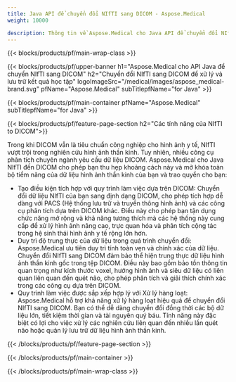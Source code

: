 ```yaml
---
title: Java API để chuyển đổi NIfTI sang DICOM - Aspose.Medical
weight: 10000

description: Thông tin về Aspose.Medical cho Java API để chuyển đổi NIfTI sang DICOM
---
```


{{< blocks/products/pf/main-wrap-class >}}

{{< blocks/products/pf/upper-banner h1="Aspose.Medical cho API Java để chuyển NIfTI sang DICOM" h2="Chuyển đổi NIfTI sang DICOM để xử lý và lưu trữ kết quả học tập" logoImageSrc="/medical/images/aspose_medical-brand.svg" pfName="Aspose.Medical" subTitlepfName="for Java" >}}

{{< blocks/products/pf/main-container pfName="Aspose.Medical" subTitlepfName="for Java" >}}

{{< blocks/products/pf/feature-page-section h2="Các tính năng của NIfTI to DICOM">}}

<p>Trong khi DICOM vẫn là tiêu chuẩn công nghiệp cho hình ảnh y tế, NIfTI vượt trội trong nghiên cứu hình ảnh thần kinh. Tuy nhiên, nhiều công cụ phân tích chuyên ngành yêu cầu dữ liệu DICOM. Aspose.Medical cho Java NIfTI đến DICOM cho phép bạn thu hẹp khoảng cách này và mở khóa toàn bộ tiềm năng của dữ liệu hình ảnh thần kinh của bạn và trao quyền cho bạn:</p>

<ul>
<li>Tạo điều kiện tích hợp với quy trình làm việc dựa trên DICOM: Chuyển đổi dữ liệu NIfTI của bạn sang định dạng DICOM, cho phép tích hợp dễ dàng với PACS (Hệ thống lưu trữ và truyền thông hình ảnh) và các công cụ phân tích dựa trên DICOM khác. Điều này cho phép bạn tận dụng chức năng mở rộng và khả năng tương thích mà các hệ thống này cung cấp để xử lý hình ảnh nâng cao, trực quan hóa và phân tích cộng tác trong hệ sinh thái hình ảnh y tế rộng lớn hơn.</li>
<li>Duy trì độ trung thực của dữ liệu trong quá trình chuyển đổi: Aspose.Medical ưu tiên duy trì tính toàn vẹn và chính xác của dữ liệu. Chuyển đổi NIfTI sang DICOM đảm bảo thể hiện trung thực dữ liệu hình ảnh thần kinh gốc trong tệp DICOM. Điều này bao gồm bảo tồn thông tin quan trọng như kích thước voxel, hướng hình ảnh và siêu dữ liệu có liên quan liên quan đến quét não, cho phép phân tích và giải thích chính xác trong các công cụ dựa trên DICOM.</li>
<li>Quy trình làm việc được sắp xếp hợp lý với Xử lý hàng loạt: Aspose.Medical hỗ trợ khả năng xử lý hàng loạt hiệu quả để chuyển đổi NIfTI sang DICOM. Bạn có thể dễ dàng chuyển đổi đồng thời các bộ dữ liệu lớn, tiết kiệm thời gian và tài nguyên quý báu. Tính năng này đặc biệt có lợi cho việc xử lý các nghiên cứu liên quan đến nhiều lần quét não hoặc quản lý lưu trữ dữ liệu hình ảnh thần kinh.</li>
</ul>

{{< /blocks/products/pf/feature-page-section >}}

{{< /blocks/products/pf/main-container >}}

{{< /blocks/products/pf/main-wrap-class >}}